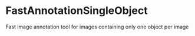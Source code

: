 # FastAnnotationSingleObject
Fast image annotation tool for images containing only one object per image 
